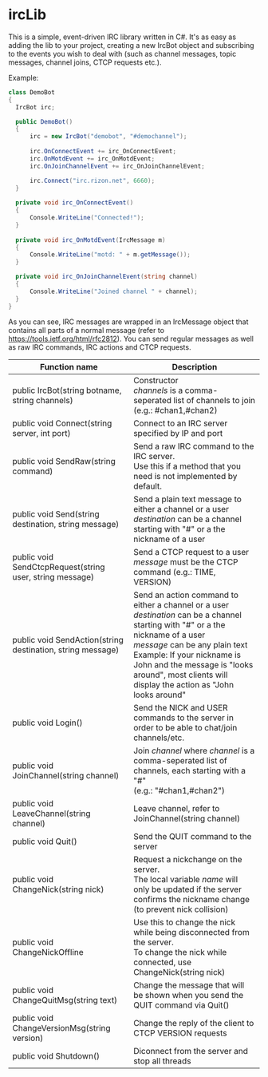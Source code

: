 ircLib
======
This is a simple, event-driven IRC library written in C#.
It's as easy as adding the lib to your project, creating a new IrcBot object and subscribing to the events
you wish to deal with (such as channel messages, topic messages, channel joins, CTCP requests etc.).


Example: 
```C#
class DemoBot
{
  IrcBot irc;

  public DemoBot()
  {
      irc = new IrcBot("demobot", "#demochannel");
      
      irc.OnConnectEvent += irc_OnConnectEvent;  
      irc.OnMotdEvent += irc_OnMotdEvent;
      irc.OnJoinChannelEvent += irc_OnJoinChannelEvent;

      irc.Connect("irc.rizon.net", 6660);
  }
  
  private void irc_OnConnectEvent()
  {
      Console.WriteLine("Connected!");
  }
  
  private void irc_OnMotdEvent(IrcMessage m)
  {
      Console.WriteLine("motd: " + m.getMessage());
  }

  private void irc_OnJoinChannelEvent(string channel)
  {
      Console.WriteLine("Joined channel " + channel);
  }
}
```

As you can see, IRC messages are wrapped in an IrcMessage object that contains all parts of a normal message (refer to https://tools.ietf.org/html/rfc2812).
You can send regular messages as well as raw IRC commands, IRC actions and CTCP requests.

Function name  | Description
-------------- | --------------
public IrcBot(string botname, string channels)  | Constructor<br />_channels_ is a comma-seperated list of channels to join (e.g.: #chan1,#chan2)
public void Connect(string server, int port)  | Connect to an IRC server specified by IP and port
public void SendRaw(string command)  | Send a raw IRC command to the IRC server.<br /> Use this if a method that you need is not implemented by default.
public void Send(string destination, string message)  | Send a plain text message to either a channel or a user<br /> _destination_ can be a channel starting with "#" or a the nickname of a user
public void SendCtcpRequest(string user, string message)  | Send a CTCP request to a user<br /> _message_ must be the CTCP command (e.g.: TIME, VERSION)
public void SendAction(string destination, string message)  | Send an action command to either a channel or a user<br />_destination_ can be a channel starting with "#" or a the nickname of a user<br />_message_ can be any plain text<br />Example: If your nickname is John and the message is "looks around", most clients will display the action as "John looks around"
public void Login()  | Send the NICK and USER commands to the server in order to be able to chat/join channels/etc.
public void JoinChannel(string channel)  | Join _channel_ where _channel_ is a comma-seperated list of channels, each starting with a "#"<br />(e.g.: "#chan1,#chan2")
public void LeaveChannel(string channel)  | Leave channel, refer to JoinChannel(string channel)
public void Quit()  | Send the QUIT command to the server
public void ChangeNick(string nick)  | Request a nickchange on the server.<br />The local variable _name_ will only be updated if the server confirms the nickname change (to prevent nick collision)
public void ChangeNickOffline  | Use this to change the nick while being disconnected from the server. <br />To change the nick while connected, use ChangeNick(string nick)
public void ChangeQuitMsg(string text)  | Change the message that will be shown when you send the QUIT command via Quit()
public void ChangeVersionMsg(string version)  | Change the reply of the client to CTCP VERSION requests
public void Shutdown() | Diconnect from the server and stop all threads
